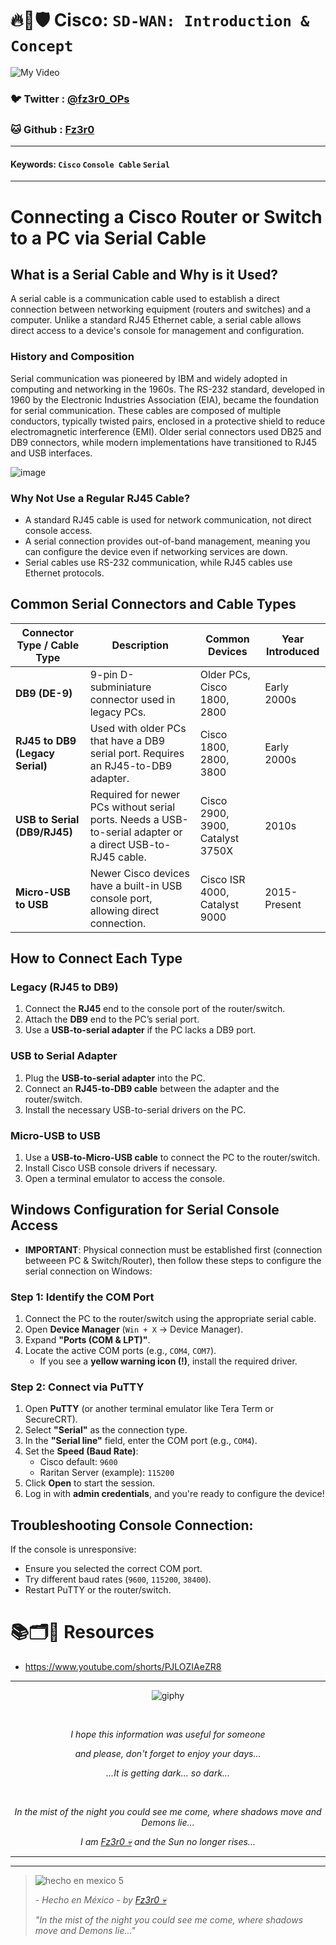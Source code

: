 # 🔥🧱🛡️ Cisco: `SD-WAN: Introduction & Concept`

![My Video](https://user-images.githubusercontent.com/94720207/165892585-b830998d-d7c5-43b4-a3ad-f71a07b9077e.gif)

### 🐦 Twitter  : [@fz3r0_OPs](https://twitter.com/Fz3r0_OPs)
### 🐱 Github  : [Fz3r0](https://github.com/fz3r0) 

---
 
#### Keywords: `Cisco` `Console Cable` `Serial`

---

# Connecting a Cisco Router or Switch to a PC via Serial Cable

## What is a Serial Cable and Why is it Used?

A serial cable is a communication cable used to establish a direct connection between networking equipment (routers and switches) and a computer. Unlike a standard RJ45 Ethernet cable, a serial cable allows direct access to a device's console for management and configuration.

### History and Composition

Serial communication was pioneered by IBM and widely adopted in computing and networking in the 1960s. The RS-232 standard, developed in 1960 by the Electronic Industries Association (EIA), became the foundation for serial communication. These cables are composed of multiple conductors, typically twisted pairs, enclosed in a protective shield to reduce electromagnetic interference (EMI). Older serial connectors used DB25 and DB9 connectors, while modern implementations have transitioned to RJ45 and USB interfaces.

![image](https://github.com/user-attachments/assets/0f11c505-e4ea-4fc5-a198-b561820eeed4)

### Why Not Use a Regular RJ45 Cable?

- A standard RJ45 cable is used for network communication, not direct console access.
- A serial connection provides out-of-band management, meaning you can configure the device even if networking services are down.
- Serial cables use RS-232 communication, while RJ45 cables use Ethernet protocols.

## Common Serial Connectors and Cable Types

| Connector Type / Cable Type       | Description                                                                                               | Common Devices                   | Year Introduced |
| --------------------------------- | --------------------------------------------------------------------------------------------------------- | -------------------------------- | --------------- |
| **DB9 (DE-9)**                    | 9-pin D-subminiature connector used in legacy PCs.                                                        | Older PCs, Cisco 1800, 2800      | Early 2000s     |
| **RJ45 to DB9 (Legacy Serial)**   | Used with older PCs that have a DB9 serial port. Requires an RJ45-to-DB9 adapter.                         | Cisco 1800, 2800, 3800           | Early 2000s     |
| **USB to Serial (DB9/RJ45)**      | Required for newer PCs without serial ports. Needs a USB-to-serial adapter or a direct USB-to-RJ45 cable. | Cisco 2900, 3900, Catalyst 3750X | 2010s           |
| **Micro-USB to USB**              | Newer Cisco devices have a built-in USB console port, allowing direct connection.                         | Cisco ISR 4000, Catalyst 9000    | 2015-Present    |

## How to Connect Each Type

### Legacy (RJ45 to DB9)

1. Connect the **RJ45** end to the console port of the router/switch.
2. Attach the **DB9** end to the PC’s serial port.
3. Use a **USB-to-serial adapter** if the PC lacks a DB9 port.

### USB to Serial Adapter

1. Plug the **USB-to-serial adapter** into the PC.
2. Connect an **RJ45-to-DB9 cable** between the adapter and the router/switch.
3. Install the necessary USB-to-serial drivers on the PC.

### Micro-USB to USB

1. Use a **USB-to-Micro-USB cable** to connect the PC to the router/switch.
2. Install Cisco USB console drivers if necessary.
3. Open a terminal emulator to access the console.

## Windows Configuration for Serial Console Access

- **IMPORTANT**: Physical connection must be established first (connection betweeen PC & Switch/Router), then follow these steps to configure the serial connection on Windows:

### Step 1: Identify the COM Port

1. Connect the PC to the router/switch using the appropriate serial cable.
2. Open **Device Manager** (`Win + X` → Device Manager).
3. Expand **"Ports (COM & LPT)"**.
4. Locate the active COM ports (e.g., `COM4`, `COM7`).
   - If you see a **yellow warning icon (!)**, install the required driver.

### Step 2: Connect via PuTTY

1. Open **PuTTY** (or another terminal emulator like Tera Term or SecureCRT).
2. Select **"Serial"** as the connection type.
3. In the **"Serial line"** field, enter the COM port (e.g., `COM4`).
4. Set the **Speed (Baud Rate)**:
   - Cisco default: `9600`
   - Raritan Server (example): `115200`
5. Click **Open** to start the session.
6. Log in with **admin credentials**, and you're ready to configure the device!

## Troubleshooting Console Connection:

If the console is unresponsive:

- Ensure you selected the correct COM port.
- Try different baud rates (`9600`, `115200`, `38400`).
- Restart PuTTY or the router/switch.




# 📚🗂️🎥 Resources

- https://www.youtube.com/shorts/PJLOZIAeZR8

  
---

<span align="center"> <p align="center"> ![giphy](https://user-images.githubusercontent.com/94720207/166587250-292d9a9f-e590-4c25-a678-d457e2268e85.gif) </p> </span> 



&nbsp;

<span align="center"> <p align="center"> _I hope this information was useful for someone_ </p> </span> 
<span align="center"> <p align="center"> _and please, don't forget to enjoy your days..._ </p> </span> 
<span align="center"> <p align="center"> _...It is getting dark... so dark..._ </p> </span> 

&nbsp;

<span align="center"> <p align="center"> _In the mist of the night you could see me come, where shadows move and Demons lie..._ </p> </span> 
<span align="center"> <p align="center"> _I am [Fz3r0 💀](https://github.com/Fz3r0/) and the Sun no longer rises..._ </p> </span> 

---






---

> ![hecho en mexico 5](https://user-images.githubusercontent.com/94720207/166068790-fa1f243d-2db9-4810-a6e4-eb3c4ad23700.png)
>
> _- Hecho en México - by [Fz3r0 💀](https://github.com/Fz3r0/)_  
>
> _"In the mist of the night you could see me come, where shadows move and Demons lie..."_ 
